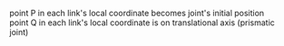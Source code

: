 point P in each link's local coordinate becomes joint's initial position  
point Q in each link's local coordinate is on translational axis (prismatic joint)
